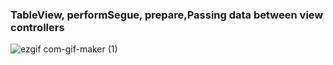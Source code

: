 ### TableView, performSegue, prepare,Passing data between view controllers

![ezgif com-gif-maker (1)](https://user-images.githubusercontent.com/13710309/154367786-e75cb427-9642-40e4-90c2-4e03a3fb3717.gif)
